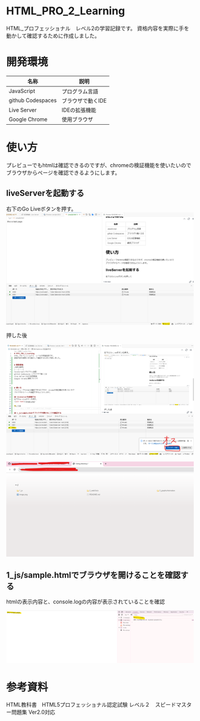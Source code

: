 # HTML_PRO_2_Learning
HTML_プロフェッショナル　レベル2の学習記録です。
資格内容を実際に手を動かして確認するために作成しました。


# 開発環境
|名称|説明|
|---|----|
JavaScript|プログラム言語
github Codespaces |ブラウザで動くIDE
Live Server|IDEの拡張機能
Google Chrome|使用ブラウザ



# 使い方
プレビューでもhtmlは確認できるのですが、chromeの検証機能を使いたいので
ブラウザからページを確認できるようにします。

## liveServerを起動する
右下のGo Liveボタンを押す。
![alt text](images/image.png)

押した後

![alt text](images/image-1.png)

![alt text](images/image-2.png)


## 1_js/sample.htmlでブラウザを開けることを確認する
htmlの表示内容と、console.logの内容が表示されていることを確認

![alt text](images/image-3.png)


# 参考資料
HTML教科書　HTML5プロフェッショナル認定試験 レベル２　スピードマスター問題集 Ver2.0対応
